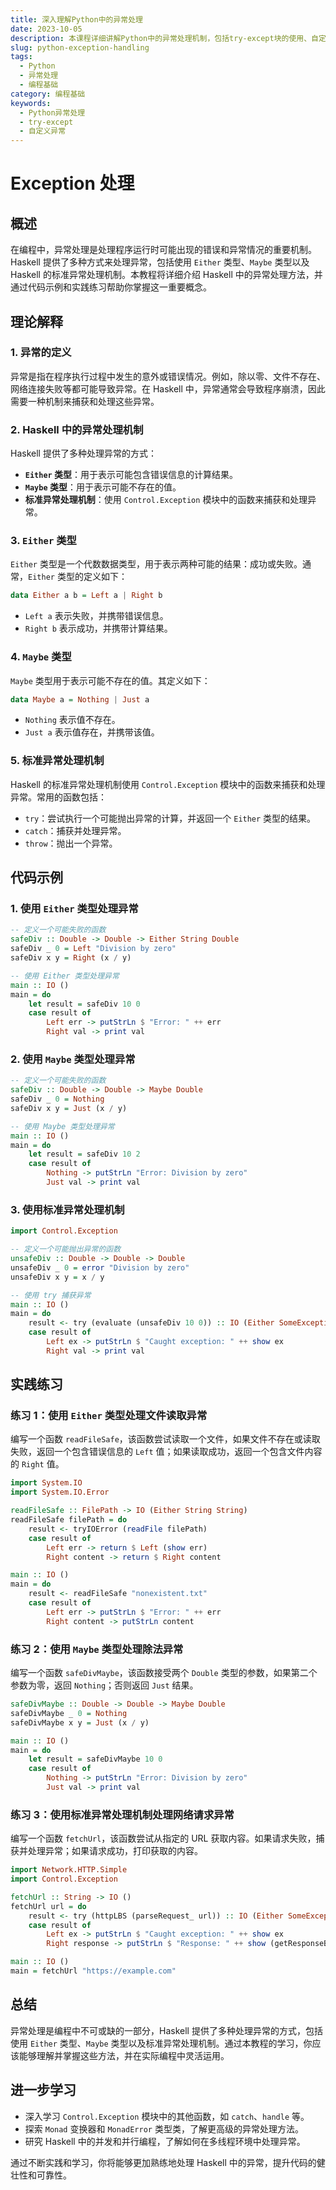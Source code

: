 ```yaml
---
title: 深入理解Python中的异常处理
date: 2023-10-05
description: 本课程详细讲解Python中的异常处理机制，包括try-except块的使用、自定义异常的创建以及如何优雅地处理程序中的错误。
slug: python-exception-handling
tags:
  - Python
  - 异常处理
  - 编程基础
category: 编程基础
keywords:
  - Python异常处理
  - try-except
  - 自定义异常
---
```


# Exception 处理

## 概述

在编程中，异常处理是处理程序运行时可能出现的错误和异常情况的重要机制。Haskell 提供了多种方式来处理异常，包括使用 `Either` 类型、`Maybe` 类型以及 Haskell 的标准异常处理机制。本教程将详细介绍 Haskell 中的异常处理方法，并通过代码示例和实践练习帮助你掌握这一重要概念。

## 理论解释

### 1. 异常的定义

异常是指在程序执行过程中发生的意外或错误情况。例如，除以零、文件不存在、网络连接失败等都可能导致异常。在 Haskell 中，异常通常会导致程序崩溃，因此需要一种机制来捕获和处理这些异常。

### 2. Haskell 中的异常处理机制

Haskell 提供了多种处理异常的方式：

- **`Either` 类型**：用于表示可能包含错误信息的计算结果。
- **`Maybe` 类型**：用于表示可能不存在的值。
- **标准异常处理机制**：使用 `Control.Exception` 模块中的函数来捕获和处理异常。

### 3. `Either` 类型

`Either` 类型是一个代数数据类型，用于表示两种可能的结果：成功或失败。通常，`Either` 类型的定义如下：

```haskell
data Either a b = Left a | Right b
```

- `Left a` 表示失败，并携带错误信息。
- `Right b` 表示成功，并携带计算结果。

### 4. `Maybe` 类型

`Maybe` 类型用于表示可能不存在的值。其定义如下：

```haskell
data Maybe a = Nothing | Just a
```

- `Nothing` 表示值不存在。
- `Just a` 表示值存在，并携带该值。

### 5. 标准异常处理机制

Haskell 的标准异常处理机制使用 `Control.Exception` 模块中的函数来捕获和处理异常。常用的函数包括：

- `try`：尝试执行一个可能抛出异常的计算，并返回一个 `Either` 类型的结果。
- `catch`：捕获并处理异常。
- `throw`：抛出一个异常。

## 代码示例

### 1. 使用 `Either` 类型处理异常

```haskell
-- 定义一个可能失败的函数
safeDiv :: Double -> Double -> Either String Double
safeDiv _ 0 = Left "Division by zero"
safeDiv x y = Right (x / y)

-- 使用 Either 类型处理异常
main :: IO ()
main = do
    let result = safeDiv 10 0
    case result of
        Left err -> putStrLn $ "Error: " ++ err
        Right val -> print val
```

### 2. 使用 `Maybe` 类型处理异常

```haskell
-- 定义一个可能失败的函数
safeDiv :: Double -> Double -> Maybe Double
safeDiv _ 0 = Nothing
safeDiv x y = Just (x / y)

-- 使用 Maybe 类型处理异常
main :: IO ()
main = do
    let result = safeDiv 10 2
    case result of
        Nothing -> putStrLn "Error: Division by zero"
        Just val -> print val
```

### 3. 使用标准异常处理机制

```haskell
import Control.Exception

-- 定义一个可能抛出异常的函数
unsafeDiv :: Double -> Double -> Double
unsafeDiv _ 0 = error "Division by zero"
unsafeDiv x y = x / y

-- 使用 try 捕获异常
main :: IO ()
main = do
    result <- try (evaluate (unsafeDiv 10 0)) :: IO (Either SomeException Double)
    case result of
        Left ex -> putStrLn $ "Caught exception: " ++ show ex
        Right val -> print val
```

## 实践练习

### 练习 1：使用 `Either` 类型处理文件读取异常

编写一个函数 `readFileSafe`，该函数尝试读取一个文件，如果文件不存在或读取失败，返回一个包含错误信息的 `Left` 值；如果读取成功，返回一个包含文件内容的 `Right` 值。

```haskell
import System.IO
import System.IO.Error

readFileSafe :: FilePath -> IO (Either String String)
readFileSafe filePath = do
    result <- tryIOError (readFile filePath)
    case result of
        Left err -> return $ Left (show err)
        Right content -> return $ Right content

main :: IO ()
main = do
    result <- readFileSafe "nonexistent.txt"
    case result of
        Left err -> putStrLn $ "Error: " ++ err
        Right content -> putStrLn content
```

### 练习 2：使用 `Maybe` 类型处理除法异常

编写一个函数 `safeDivMaybe`，该函数接受两个 `Double` 类型的参数，如果第二个参数为零，返回 `Nothing`；否则返回 `Just` 结果。

```haskell
safeDivMaybe :: Double -> Double -> Maybe Double
safeDivMaybe _ 0 = Nothing
safeDivMaybe x y = Just (x / y)

main :: IO ()
main = do
    let result = safeDivMaybe 10 0
    case result of
        Nothing -> putStrLn "Error: Division by zero"
        Just val -> print val
```

### 练习 3：使用标准异常处理机制处理网络请求异常

编写一个函数 `fetchUrl`，该函数尝试从指定的 URL 获取内容。如果请求失败，捕获并处理异常；如果请求成功，打印获取的内容。

```haskell
import Network.HTTP.Simple
import Control.Exception

fetchUrl :: String -> IO ()
fetchUrl url = do
    result <- try (httpLBS (parseRequest_ url)) :: IO (Either SomeException (Response ByteString))
    case result of
        Left ex -> putStrLn $ "Caught exception: " ++ show ex
        Right response -> putStrLn $ "Response: " ++ show (getResponseBody response)

main :: IO ()
main = fetchUrl "https://example.com"
```

## 总结

异常处理是编程中不可或缺的一部分，Haskell 提供了多种处理异常的方式，包括使用 `Either` 类型、`Maybe` 类型以及标准异常处理机制。通过本教程的学习，你应该能够理解并掌握这些方法，并在实际编程中灵活运用。

## 进一步学习

- 深入学习 `Control.Exception` 模块中的其他函数，如 `catch`、`handle` 等。
- 探索 `Monad` 变换器和 `MonadError` 类型类，了解更高级的异常处理方法。
- 研究 Haskell 中的并发和并行编程，了解如何在多线程环境中处理异常。

通过不断实践和学习，你将能够更加熟练地处理 Haskell 中的异常，提升代码的健壮性和可靠性。